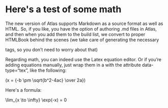 # Here's a test of some math


The new version of Atlas supports Markdown as a source format as well as HTML. So, if you like, you have the option of authoring .md files in Atlas, and then when you add them to the build list, we convert to proper HTMLBook behind the scenes (we take care of generating the necessary <section> tags, so you don’t need to worry about that)

Regarding math, you can indeed use the Latex equation editor. Or if you’re adding equations manually, just wrap them in a <span> with the attribute data-type=“tex”, like the following:

<span class="math-tex" data-type="tex">\(x = {-b \pm \sqrt{b^2-4ac} \over 2a}\)</span>

Here's a formula:

<span class="math-tex" data-type="tex">\lim_{x \to \infty} \exp(-x) = 0</span>



